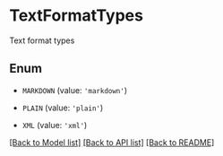 # TextFormatTypes

Text format types

## Enum

* `MARKDOWN` (value: `'markdown'`)

* `PLAIN` (value: `'plain'`)

* `XML` (value: `'xml'`)

[[Back to Model list]](../README.md#documentation-for-models) [[Back to API list]](../README.md#documentation-for-api-endpoints) [[Back to README]](../README.md)


